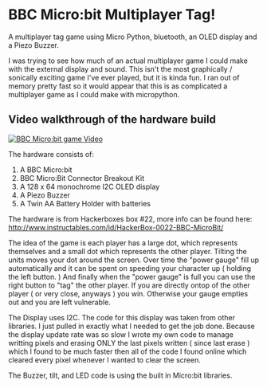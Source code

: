 # BBC Micro:bit Multiplayer Tag!
A multiplayer tag game using Micro Python, bluetooth, an OLED display and a Piezo Buzzer.

I was trying to see how much of an actual multiplayer game I could make with the external display and sound.
This isn't the most graphically / sonically exciting game I've ever played, but it is kinda fun. I ran out of memory pretty fast so it would appear that this is as complicated a multiplayer game as I could make with micropython.

## Video walkthrough of the hardware build
[![BBC Micro:bit game Video](https://img.youtube.com/vi/IspkMoiKzlE/0.jpg)](https://youtu.be/IspkMoiKzlE)

The hardware consists of:
1. A BBC Micro:bit
2. BBC Micro:Bit Connector Breakout Kit
3. A 128 x 64 monochrome I2C OLED display
4. A Piezo Buzzer
5. A Twin AA Battery Holder with batteries

The hardware is from Hackerboxes box #22, more info can be found here:
http://www.instructables.com/id/HackerBox-0022-BBC-MicroBit/

The idea of the game is each player has a large dot, which represents themselves and a small dot which represents the other player. Tilting the units moves your dot around the screen. Over time the "power gauge" fill up automatically and it can be spent on speeding your character up ( holding the left button. ) And finally when the "power gauge" is full you can use the right button to "tag" the other player. If you are directly ontop of the other player ( or very close, anyways ) you win. Otherwise your gauge empties out and you are left vulnerable.

The Display uses I2C. The code for this display was taken from other libraries. I just pulled in exactly what I needed to get the job done. Because the display update rate was so slow I wrote my own code to manage writting pixels and erasing ONLY the last pixels written ( since last erase ) which I found to be much faster then all of the code I found online which cleared every pixel whenever I wanted to clear the screen.

The Buzzer, tilt, and LED code is using the built in Micro:bit libraries.
